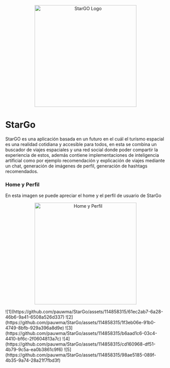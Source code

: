 <p align="center">
  <a href="https://themer.dev">
    <img src="https://github.com/pauwma/StarGo/assets/114858315/d1b8da14-3567-42fc-8842-ab2c594ccc75" width="320" alt="StarGO Logo" />
  </a>
</p>

# StarGo
StarGO es una aplicación basada en un futuro en el cuál el turismo espacial es una realidad cotidiana y accesible para todos, en esta se combina un buscador de viajes espaciales y una red social donde poder compartir la experiencia de estos, además contiene implementaciones de inteligencia artificial como por ejemplo recomendación y explicación de viajes mediante un chat, generación de imágenes de perfil, generación de hashtags recomendados.

### Home y Perfil
En esta imagen se puede apreciar el home y el perfil de usuario de StarGo
<p align="center">
  <a href="https://themer.dev">
    <img src="[https://github.com/pauwma/StarGo/assets/114858315/d1b8da14-3567-42fc-8842-ab2c594ccc75](https://github.com/pauwma/StarGo/assets/114858315/61ec2ab7-6a28-46b6-9a41-6508a526d337)" width="320" alt="Home y Perfil" />
  </a>
</p>
![1](https://github.com/pauwma/StarGo/assets/114858315/61ec2ab7-6a28-46b6-9a41-6508a526d337)
![2](https://github.com/pauwma/StarGo/assets/114858315/1f3eb06e-91b0-4749-8bfb-929a396a8d9e)
![3](https://github.com/pauwma/StarGo/assets/114858315/b6aad1c6-03c4-4410-bf6c-2f0604813a7c)
![4](https://github.com/pauwma/StarGo/assets/114858315/cd160968-df51-4b79-9c5a-ea0b3861c9f6)
![5](https://github.com/pauwma/StarGo/assets/114858315/98ae5185-089f-4b35-9a74-28a21f7fbd3f)

